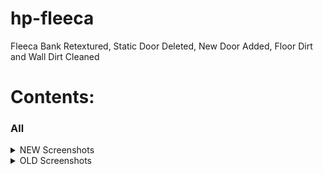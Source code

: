 # hp-fleeca
Fleeca Bank Retextured, Static Door Deleted, New Door Added, Floor Dirt and Wall Dirt Cleaned

# Contents:

### All

<details><summary>NEW Screenshots</summary>

<img src="https://i.postimg.cc/13YqyqTV/hp-fleeca-new-1-png.png" alt="Alt Text" width="1000" height="500">
<img src="https://i.postimg.cc/6pSXWWhp/hp-fleeca-new-2.png" alt="Alt Text" width="1000" height="500">
<img src="https://i.postimg.cc/tgxH7Krt/hp-fleeca-new-3.png" alt="Alt Text" width="1000" height="500">
<img src="https://i.postimg.cc/wvYYNwZK/hp-fleeca-new-4.png" alt="Alt Text" width="1000" height="500">
<img src="https://i.postimg.cc/26dR74N1/hp-fleeca-new-5.png" alt="Alt Text" width="1000" height="500">

</details>


<details><summary>OLD Screenshots</summary>

<img src="https://i.postimg.cc/yN71J31m/hp-fleeca-1.png" alt="Alt Text" width="1000" height="500">
<img src="https://i.postimg.cc/N0bgRGFW/hp-fleeca-2.png" alt="Alt Text" width="1000" height="500">
<img src="https://i.postimg.cc/266CGpB3/hp-fleeca-3.png" alt="Alt Text" width="1000" height="500">
<img src="https://i.postimg.cc/xC4nFsK5/hp-fleeca-4.png" alt="Alt Text" width="1000" height="500">

</details>
